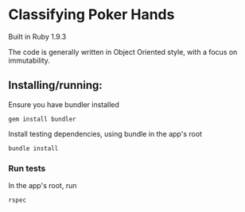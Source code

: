 # Classifying Poker Hands

Built in Ruby 1.9.3

The code is generally written in Object Oriented style, with a focus on immutability.

## Installing/running:
Ensure you have bundler installed
```
gem install bundler
```

Install testing dependencies, using bundle in the app's root
```
bundle install
```

### Run tests
In the app's root, run
```
rspec
```

